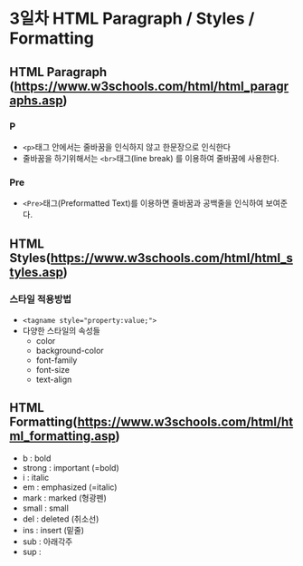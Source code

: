 # 3일차 HTML Paragraph / Styles / Formatting

## HTML Paragraph (https://www.w3schools.com/html/html_paragraphs.asp)

### P
 - `<p>`태그 안에서는 줄바꿈을 인식하지 않고 한문장으로 인식한다
 - 줄바꿈을 하기위해서는 `<br>`태그(line break) 를 이용하여 줄바꿈에 사용한다.
 
### Pre
 - `<Pre>`태그(Preformatted Text)를 이용하면 줄바꿈과 공백줄을 인식하여 보여준다.

## HTML Styles(https://www.w3schools.com/html/html_styles.asp)

### 스타일 적용방법
 - ```<tagname style="property:value;">```
 - 다양한 스타일의 속성들
   - color
   - background-color
   - font-family
   - font-size
   - text-align
   
## HTML Formatting(https://www.w3schools.com/html/html_formatting.asp)
 - b : bold
 - strong : important (=bold)
 - i : italic
 - em : emphasized (=italic)
 - mark : marked (형광펜)
 - small : small
 - del : deleted (취소선)
 - ins : insert (밑줄)
 - sub : 아래각주
 - sup : 
